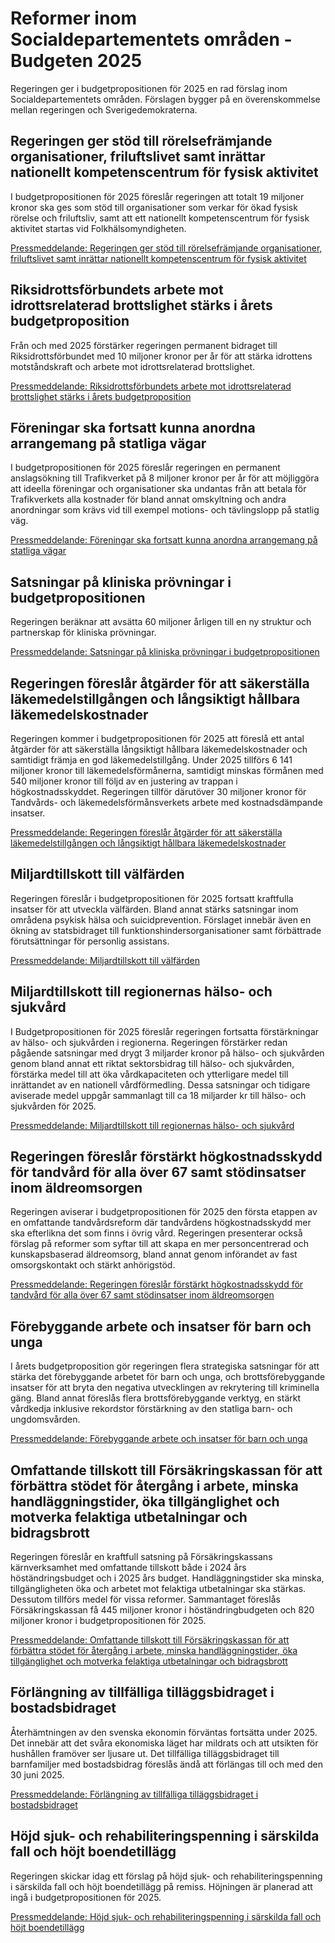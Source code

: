# Reformer inom Socialdepartementets områden - Budgeten 2025

Regeringen ger i budgetpropositionen för 2025 en rad förslag inom Socialdepartementets områden. Förslagen bygger på en överenskommelse mellan regeringen och Sverigedemokraterna.


## Regeringen ger stöd till rörelsefrämjande organisationer, friluftslivet samt inrättar nationellt kompetenscentrum för fysisk aktivitet

I budgetpropositionen för 2025 föreslår regeringen att totalt 19 miljoner kronor ska ges som stöd till organisationer som verkar för ökad fysisk rörelse och friluftsliv, samt att ett nationellt kompetenscentrum för fysisk aktivitet startas vid Folkhälsomyndigheten.

[Pressmeddelande: Regeringen ger stöd till rörelsefrämjande organisationer, friluftslivet samt inrättar nationellt kompetenscentrum för fysisk aktivitet](/pressmeddelanden/2024/09/regeringen-ger-stod-till-rorelseframjande-organisationer-friluftslivet-samt-inrattar-nationellt-kompetenscentrum-for-fysisk-aktivitet/)

## Riksidrottsförbundets arbete mot idrottsrelaterad brottslighet stärks i årets budgetproposition

Från och med 2025 förstärker regeringen permanent bidraget till Riksidrottsförbundet med 10 miljoner kronor per år för att stärka idrottens motståndskraft och arbete mot idrottsrelaterad brottslighet.

[Pressmeddelande: Riksidrottsförbundets arbete mot idrottsrelaterad brottslighet stärks i årets budgetproposition](/pressmeddelanden/2024/09/riksidrottsforbundets-arbete-mot-idrottsrelaterad-brottslighet-starks-i-arets-budgetproposition/)

## Föreningar ska fortsatt kunna anordna arrangemang på statliga vägar

I budgetpropositionen för 2025 föreslår regeringen en permanent anslagsökning till Trafikverket på 8 miljoner kronor per år för att möjliggöra att ideella föreningar och organisationer ska undantas från att betala för Trafikverkets alla kostnader för bland annat omskyltning och andra anordningar som krävs vid till exempel motions\- och tävlingslopp på statlig väg.

[Pressmeddelande: Föreningar ska fortsatt kunna anordna arrangemang på statliga vägar](/pressmeddelanden/2024/09/foreningar-ska-fortsatt-kunna-anordna-arrangemang-pa-statliga-vagar/)

## Satsningar på kliniska prövningar i budgetpropositionen

Regeringen beräknar att avsätta 60 miljoner årligen till en ny struktur och partnerskap för kliniska prövningar.

[Pressmeddelande: Satsningar på kliniska prövningar i budgetpropositionen](/pressmeddelanden/2024/09/satsningar-pa-kliniska-provningar-i-budgetpropositionen/ "Pressmeddelande: Satsningar på kliniska prövningar i budgetpropositionen")

## Regeringen föreslår åtgärder för att säkerställa läkemedelstillgången och långsiktigt hållbara läkemedelskostnader

Regeringen kommer i budgetpropositionen för 2025 att föreslå ett antal åtgärder för att säkerställa långsiktigt hållbara läkemedelskostnader och samtidigt främja en god läkemedelstillgång. Under 2025 tillförs 6 141 miljoner kronor till läkemedelsförmånerna, samtidigt minskas förmånen med 540 miljoner kronor till följd av en justering av trappan i högkostnadsskyddet. Regeringen tillför därutöver 30 miljoner kronor för Tandvårds\- och läkemedelsförmånsverkets arbete med kostnadsdämpande insatser.

[Pressmeddelande: Regeringen föreslår åtgärder för att säkerställa läkemedelstillgången och långsiktigt hållbara läkemedelskostnader](/pressmeddelanden/2024/09/regeringen-foreslar-atgarder-for-att-sakerstalla-lakemedelstillgangen-och-langsiktigt-hallbara-lakemedelskostnader/ "Pressmeddelande: Regeringen föreslår åtgärder för att säkerställa läkemedelstillgången och långsiktigt hållbara läkemedelskostnader")

## Miljardtillskott till välfärden

Regeringen föreslår i budgetpropositionen för 2025 fortsatt kraftfulla insatser för att utveckla välfärden. Bland annat stärks satsningar inom områdena psykisk hälsa och suicidprevention. Förslaget innebär även en ökning av statsbidraget till funktionshindersorganisationer samt förbättrade förutsättningar för personlig assistans.

[Pressmeddelande: Miljardtillskott till välfärden](/pressmeddelanden/2024/09/miljardtillskott-till-valfarden/)

## Miljardtillskott till regionernas hälso\- och sjukvård

I Budgetpropositionen för 2025 föreslår regeringen fortsatta förstärkningar av hälso\- och sjukvården i regionerna. Regeringen förstärker redan pågående satsningar med drygt 3 miljarder kronor på hälso\- och sjukvården genom bland annat ett riktat sektorsbidrag till hälso\- och sjukvården, förstärka medel till att öka vårdkapaciteten och ytterligare medel till inrättandet av en nationell vårdförmedling. Dessa satsningar och tidigare aviserade medel uppgår sammanlagt till ca 18 miljarder kr till hälso\- och sjukvården för 2025\.

[Pressmeddelande: Miljardtillskott till regionernas hälso\- och sjukvård](/pressmeddelanden/2024/09/miljardtillskott-till-regionernas-halso--och-sjukvard/)

## Regeringen föreslår förstärkt högkostnadsskydd för tandvård för alla över 67 samt stödinsatser inom äldreomsorgen

Regeringen aviserar i budgetpropositionen för 2025 den första etappen av en omfattande tandvårdsreform där tandvårdens högkostnadsskydd mer ska efterlikna det som finns i övrig vård. Regeringen presenterar också förslag på reformer som syftar till att skapa en mer personcentrerad och kunskapsbaserad äldreomsorg, bland annat genom införandet av fast omsorgskontakt och stärkt anhörigstöd.

[Pressmeddelande: Regeringen föreslår förstärkt högkostnadsskydd för tandvård för alla över 67 samt stödinsatser inom äldreomsorgen](/pressmeddelanden/2024/09/regeringen-foreslar-forstarkt-hogkostnadsskydd-for-tandvard-for-alla-over-67-samt-stodinsatser-inom-aldreomsorgen/)

## Förebyggande arbete och insatser för barn och unga

I årets budgetproposition gör regeringen flera strategiska satsningar för att stärka det förebyggande arbetet för barn och unga, och brottsförebyggande insatser för att bryta den negativa utvecklingen av rekrytering till kriminella gäng. Bland annat föreslås flera brottsförebyggande verktyg, en stärkt vårdkedja inklusive rekordstor förstärkning av den statliga barn\- och ungdomsvården.

[Pressmeddelande: Förebyggande arbete och insatser för barn och unga](/pressmeddelanden/2024/09/forebyggande-arbete-och-insatser-for-barn-och-unga/)

## Omfattande tillskott till Försäkringskassan för att förbättra stödet för återgång i arbete, minska handläggningstider, öka tillgänglighet och motverka felaktiga utbetalningar och bidragsbrott

Regeringen föreslår en kraftfull satsning på Försäkringskassans kärnverksamhet med omfattande tillskott både i 2024 års höständringsbudget och i 2025 års budget. Handläggningstider ska minska, tillgängligheten öka och arbetet mot felaktiga utbetalningar ska stärkas. Dessutom tillförs medel för vissa reformer. Sammantaget föreslås Försäkringskassan få 445 miljoner kronor i höständringbudgeten och 820 miljoner kronor i budgetpropositionen för 2025\.

[Pressmeddelande: Omfattande tillskott till Försäkringskassan för att förbättra stödet för återgång i arbete, minska handläggningstider, öka tillgänglighet och motverka felaktiga utbetalningar och bidragsbrott](/pressmeddelanden/2024/09/omfattande-tillskott-till-forsakringskassan-for-att-forbattra-stodet-for-atergang-i-arbete-minska-handlaggningstider-oka-tillganglighet-och-motverka-felaktiga-utbetalningar-och-bidragsbrott/)

## Förlängning av tillfälliga tilläggsbidraget i bostadsbidraget

Återhämtningen av den svenska ekonomin förväntas fortsätta under 2025\. Det innebär att det svåra ekonomiska läget har mildrats och att utsikten för hushållen framöver ser ljusare ut. Det tillfälliga tilläggsbidraget till barnfamiljer med bostadsbidrag föreslås ändå att förlängas till och med den 30 juni 2025\.

[Pressmeddelande: Förlängning av tillfälliga tilläggsbidraget i bostadsbidraget](/pressmeddelanden/2024/08/forlangning-av-tillfalliga-tillaggsbidraget-i-bostadsbidraget/)

## Höjd sjuk\- och rehabiliteringspenning i särskilda fall och höjt boendetillägg

Regeringen skickar idag ett förslag på höjd sjuk\- och rehabiliteringspenning i särskilda fall och höjt boendetillägg på remiss. Höjningen är planerad att ingå i budgetpropositionen för 2025\.

[Pressmeddelande: Höjd sjuk\- och rehabiliteringspenning i särskilda fall och höjt boendetillägg](/pressmeddelanden/2024/08/hojd-sjuk--och-rehabiliteringspenning-i-sarskilda-fall-och-hojt-boendetillagg/)

